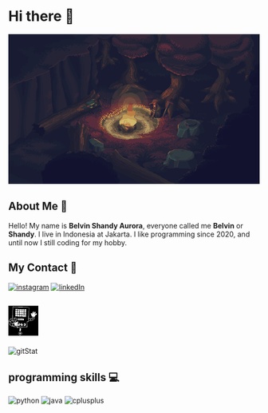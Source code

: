 # Hi there 🙌
<p align="center">
    <img src="campfire.gif" height="300" width="590"/>
<!--     <img src="https://i.pinimg.com/originals/cc/c6/0d/ccc60d69aca836db0e61f62783d16b41.gif" height="240" width="400"/> -->
</p>

##  About Me 👦
Hello! My name is **Belvin Shandy Aurora**, everyone called me **Belvin** or **Shandy**. I live in Indonesia at Jakarta. I like programming since 2020, and until now I still coding for my hobby.

## My Contact 📱
[![instagram](https://img.shields.io/badge/-Instagram-red?r&logo=instagram&labelColor=red&logoColor=white)](https://www.instagram.com/vin.bel)
[![linkedIn](https://img.shields.io/badge/-LinkedIn-blue?r&logo=linkedin&labelColor=blue)](https://www.linkedin.com/in/belshandy/)

## [<img src="Mettaton_battle_box.gif" width="60" height="60"/>](Mettaton.gif)

![gitStat](https://github-readme-stats.vercel.app/api?username=DizzyMeee&show_icons=true&theme=bear)

## programming skills 💻

![python](https://img.shields.io/badge/Python-16a085?style=for-the-badge&logo=Python&logoColor=white)
![java](https://img.shields.io/badge/Java-2980b9?style=for-the-badge&logo=Python&logoColor=white)
![cplusplus](https://img.shields.io/badge/C%2B%2B-00599C?style=for-the-badge&logo=c%2B%2B&logoColor=white)


<!--
**DizzyMeee/DizzyMeee** is a ✨ _special_ ✨ repository because its `README.md` (this file) appears on your GitHub profile.

Here are some ideas to get you started:

- 🔭 I’m currently working on ...
- 🌱 I’m currently learning ...
- 👯 I’m looking to collaborate on ...
- 🤔 I’m looking for help with ...
- 💬 Ask me about ...
- 📫 How to reach me: ...
- 😄 Pronouns: ...
- ⚡ Fun fact: ...
-->
